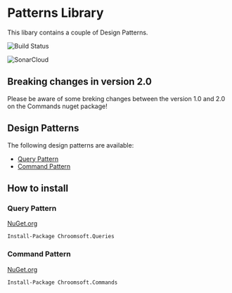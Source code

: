 # Patterns Library

This libary contains a couple of Design Patterns.

![Build Status](https://chr.visualstudio.com/_apis/public/build/definitions/2d33193a-77fd-4ddc-be87-12c73bc5ff99/20/badge)

![SonarCloud](https://sonarcloud.io/api/project_badges/measure?project=Github-Patterns-Repo&metric=alert_status)

## Breaking changes in version 2.0

Please be aware of some breking changes between the version 1.0 and 2.0 on the Commands nuget package!

## Design Patterns

The following design patterns are available:

- [Query Pattern](docs/queries.md)
- [Command Pattern](docs/commands.md)

## How to install

### Query Pattern

[NuGet.org](https://www.nuget.org/packages/Chroomsoft.Queries/)

`Install-Package Chroomsoft.Queries`

### Command Pattern

[NuGet.org](https://www.nuget.org/packages/Chroomsoft.Queries/)

`Install-Package Chroomsoft.Commands`
